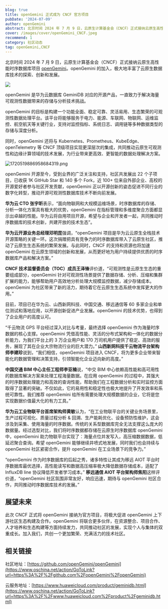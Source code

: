 ```yaml
---
blog: true
title: openGemini 正式成为 CNCF 官方项目
pubDate: '2024-07-09'
author: openGemini
abstract: 北京时间 2024 年 7 月 9 日，云原生计算基金会（CNCF）正式接纳云原生高性能时序数据库项目 openGemini
cover: /images/cover/openGemini_CNCF.jpeg
recommend: 1
category: 社区动态
tag: openGemini,CNCF
---
```


北京时间 2024 年 7 月 9 日，云原生计算基金会（CNCF）正式接纳云原生高性能时序数据库项目 [openGemini](https://www.oschina.net/action/GoToLink?url=https%3A%2F%2Fgithub.com%2FopenGemini)。openGemini 的加入，极大地丰富了云原生数据库技术的探索、创新和发展。

![](/images/docs_img/openGemini_CNCF.jpeg) 

openGemini 是华为云数据库 GeminiDB 对应的开源产品，一直致力于解决海量可观测性数据带来的存储与分析技术挑战。

openGemini 的目标是构建一个功能全面、稳定可靠、灵活易用、生态繁荣的可观测性数据处理平台。该平台将能够服务于电力、能源、车联网、物联网、运维监控、航空航天等关键行业，支持对监控指标、系统日志、调用链等多种数据类型的存储与深度分析。

同时，openGemini 还将与 Kubernetes、Prometheus、KubeEdge、openTelemetry 等 CNCF 顶级项目实现更深层次的集成，共同推动云原生可观测性和边缘计算领域的技术发展，为行业带来更高效、更智能的数据处理解决方案。

![1720519886958684319.png](/images/docs_img/1720519886958684319.png)

openGemini 开源至今，受到业界的广泛关注和支持，社区共发展出 22 个子项目，已收获 1K GitHub Star 和 140 多个 Fork，近 100+ 位来自外部企业、高校的开源爱好者参与社区开发贡献，openGemini 正以开源创新的姿态促进不同行业的数字化转型，推动开源可观测性数据库技术不断向前发展。

**华为云 CTO 张宇昕**表示，“面向物联网和大规模运维场景，时序数据库的存储、分析一体化方案具有极大的优势，openGemini 在指标管理和多维度聚合方面都显示出卓越的性能。华为云将自用项目开源，希望与企业和开发者一起，共同推动时序数据库的技术创新，共建开放的技术生态”。

**华为云开源业务总经理邓明昆**强调，“openGemini 项目是华为云云原生全栈技术开源策略的关键一环。这次捐赠把具有竞争力的时序数据库带入了云原生社区，推动了云原生生态系统的繁荣发展。与此同时，CNCF 的支持和资源也将加速 openGemini 在云原生领域的创新和发展，从而更好地为用户持续提供优质的时序数据库产品和解决方案。”

**CNCF 技术监督委员会（TOC）成员王泽锋**评价道，“可观测性是云原生生态的重要组成部分，openGemini 针对可观测性场景提供了数据存储、分析、压缩和集群扩展的能力，能够帮助用户高效地分析处理大规模监控数据，减少存储成本。openGemini 为社区带来了新的活力，期待着它在云原生生态系统中发挥更大的作用。”

目前，项目已在华为云、山西新网科技、中国交通、移远通信等 60 多家企业和单位测试和落地应用，以开源创新促进产业发展。openGemini 的技术优势，也得到了企业用户的高度认可。

“千云物流 GPS 平台经过深入对比与考量，最终选择 openGemini 作为海量时序数据的核心支撑。openGemini 凭借高性能、灵活的分布式架构和一体化的数据分析能力，为我们平台上的 3 万企业用户和 170 万司机用户提供了稳定、高效的服务，展现了其在企业大宗物流行业的巨大潜力。” **山西新网科技千云物流平台架构师李建珍**说到，“我们相信，openGemini 项目进入 CNCF，将为更多企业带来智能化的数据管理和决策支持，引领智能化企业迈向新的高度。”

**中国交通 BIM 中心主任工程师李亚楠**说，“中交 BIM 中心依赖高性能和高可用性的数据库解决方案来处理工程海量数据。在应用 openGemini 的过程中，其强大的时序数据处理能力和高效的查询性能，帮助我们在工程数据分析和实时监控方面取得了显著的突破。不仅如此，它的易用性和稳定性也极大地提升了开发效率和系统可靠性。我们推荐 openGemini 给所有需要处理大规模数据的企业，它将是您实现数据价值最大化的有力工具。”

**华为云工业物联平台首席架构师黄敏**认为，“在工业物联平台的关键业务场景里，生产过程可视化、质量过程分析 & 回溯、生产能耗优化、设备预防性维护，这会涉及到采集、使用海量的时序数据。传统的关系型数据库完全无法支撑这么庞大的数据量。经过选型对比，我们将时序数据都存储在云原生时序数据库 openGemini 中，openGemini 助力物联平台实现了：海量点位并发写入，高压缩数据数据，低延迟聚合查询。希望 openGemini 能够继续井喷式地发展，同时我们也会持续与 openGemini 社区紧密合作，提升 openGemini 在工业场景下的竞争力。”

“openGemini 作为时序数据库的后起之秀，诸多特性让其成为移远 AIOT 平台时序数据库最优选择，高性能读写和数据高压缩率极大降低数据存储成本，适配了 InfluxDB line 协议降低开发者学习成本。” **移远通信 AIOT 平台架构师焦阳**这样评价道，“openGemini 社区氛围非常友好，响应迅速，期待与 openGemini 社区合作，共同推动时序数据库技术的发展。”

## 展望未来

此次 CNCF 正式将 openGemini 接纳为官方项目，将极大促进 openGemini 上下游社区生态构建及合作。openGemini 将联合更多伙伴，在资源整合、项目合作、人才培养和生态构建等方面持续发力，共同推动社区的发展，实现个人与集体的双重成长。加入我们，共创一个更加繁荣、充满活力的技术社区。

## 相关链接

社区地址：[https://github.com/openGemini/openGemini](https://www.oschina.net/action/GoToLink?url=https%3A%2F%2Fgithub.com%2FopenGemini%2FopenGemini)

云服务地址：[https://www.huaweicloud.com/product/geminidb.html](https://www.oschina.net/action/GoToLink?url=https%3A%2F%2Fwww.huaweicloud.com%2Fproduct%2Fgeminidb.html)